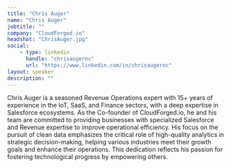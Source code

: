 ```yaml
---
title: "Chris Auger"
name: "Chris Auger"
jobtitle: ""
company: "CloudForged.io"
headshot: "ChrisAuger.jpg"
social:
    - type: linkedin
      handle: "chrisaugernc"
      url: "https://www.linkedin.com/in/chrisaugernc"
layout: speaker
description: ""
---
```


Chris Auger is a seasoned Revenue Operations expert with 15+ years of experience in the IoT, SaaS, and Finance sectors, with a deep expertise in Salesforce ecosystems. As the Co-founder of CloudForged.io, he and his team are committed to providing businesses with specialized Salesforce and Revenue expertise to improve operational efficiency. His focus on the pursuit of clean data emphasizes the critical role of high-quality analytics in strategic decision-making, helping various industries meet their growth goals and enhance their operations. This dedication reflects his passion for fostering technological progress by empowering others.